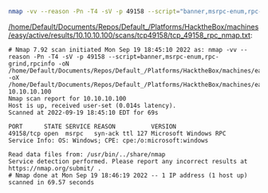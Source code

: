 ```bash
nmap -vv --reason -Pn -T4 -sV -p 49158 --script="banner,msrpc-enum,rpc-grind,rpcinfo" -oN "/home/Default/Documents/Repos/Default_/Platforms/HacktheBox/machines/easy/active/results/10.10.10.100/scans/tcp49158/tcp_49158_rpc_nmap.txt" -oX "/home/Default/Documents/Repos/Default_/Platforms/HacktheBox/machines/easy/active/results/10.10.10.100/scans/tcp49158/xml/tcp_49158_rpc_nmap.xml" 10.10.10.100
```

[/home/Default/Documents/Repos/Default_/Platforms/HacktheBox/machines/easy/active/results/10.10.10.100/scans/tcp49158/tcp_49158_rpc_nmap.txt](file:///home/Default/Documents/Repos/Default_/Platforms/HacktheBox/machines/easy/active/results/10.10.10.100/scans/tcp49158/tcp_49158_rpc_nmap.txt):

```
# Nmap 7.92 scan initiated Mon Sep 19 18:45:10 2022 as: nmap -vv --reason -Pn -T4 -sV -p 49158 --script=banner,msrpc-enum,rpc-grind,rpcinfo -oN /home/Default/Documents/Repos/Default_/Platforms/HacktheBox/machines/easy/active/results/10.10.10.100/scans/tcp49158/tcp_49158_rpc_nmap.txt -oX /home/Default/Documents/Repos/Default_/Platforms/HacktheBox/machines/easy/active/results/10.10.10.100/scans/tcp49158/xml/tcp_49158_rpc_nmap.xml 10.10.10.100
Nmap scan report for 10.10.10.100
Host is up, received user-set (0.014s latency).
Scanned at 2022-09-19 18:45:10 EDT for 69s

PORT      STATE SERVICE REASON          VERSION
49158/tcp open  msrpc   syn-ack ttl 127 Microsoft Windows RPC
Service Info: OS: Windows; CPE: cpe:/o:microsoft:windows

Read data files from: /usr/bin/../share/nmap
Service detection performed. Please report any incorrect results at https://nmap.org/submit/ .
# Nmap done at Mon Sep 19 18:46:19 2022 -- 1 IP address (1 host up) scanned in 69.57 seconds

```
